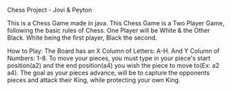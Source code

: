 Chess Project - Jovi & Peyton

This is a Chess Game made in java.
    This Chess Game is a Two Player Game, following the basic rules of Chess.
    One Player will be White & the Other Black.
    White being the first player, Black the second.

How to Play: 
    The Board has an X Column of Letters: A-H. And Y Column of Numbers: 1-8. 
    To move your pieces, you must type in your piece's start position(a2) and 
    the end position(a4) you wish the piece to move to(Ex: a2 a4). 
    The goal as your pieces advance, will be to capture the opponents pieces and attack their King, 
    while protecting your own King. 
